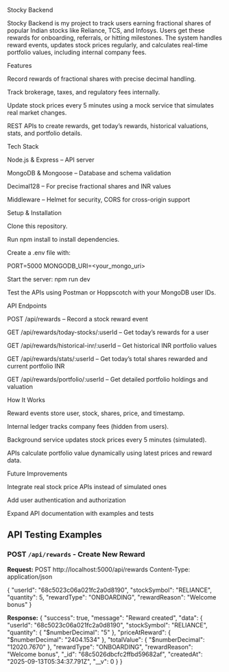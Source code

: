 Stocky Backend

Stocky Backend is my project to track users earning fractional shares of popular Indian stocks like Reliance, TCS, and Infosys. Users get these rewards for onboarding, referrals, or hitting milestones. The system handles reward events, updates stock prices regularly, and calculates real-time portfolio values, including internal company fees.

Features

Record rewards of fractional shares with precise decimal handling.

Track brokerage, taxes, and regulatory fees internally.

Update stock prices every 5 minutes using a mock service that simulates real market changes.

REST APIs to create rewards, get today’s rewards, historical valuations, stats, and portfolio details.

Tech Stack

Node.js & Express – API server

MongoDB & Mongoose – Database and schema validation

Decimal128 – For precise fractional shares and INR values

Middleware – Helmet for security, CORS for cross-origin support

Setup & Installation

Clone this repository.

Run npm install to install dependencies.

Create a .env file with:

PORT=5000
MONGODB_URI=<your_mongo_uri>


Start the server: npm run dev

Test the APIs using Postman or Hoppscotch with your MongoDB user IDs.

API Endpoints

POST /api/rewards – Record a stock reward event

GET /api/rewards/today-stocks/:userId – Get today’s rewards for a user

GET /api/rewards/historical-inr/:userId – Get historical INR portfolio values

GET /api/rewards/stats/:userId – Get today’s total shares rewarded and current portfolio INR

GET /api/rewards/portfolio/:userId – Get detailed portfolio holdings and valuation

How It Works

Reward events store user, stock, shares, price, and timestamp.

Internal ledger tracks company fees (hidden from users).

Background service updates stock prices every 5 minutes (simulated).

APIs calculate portfolio value dynamically using latest prices and reward data.

Future Improvements

Integrate real stock price APIs instead of simulated ones

Add user authentication and authorization

Expand API documentation with examples and tests


## API Testing Examples

### POST `/api/rewards` - Create New Reward

**Request:**
POST http://localhost:5000/api/rewards
Content-Type: application/json

{
"userId": "68c5023c06a021fc2a0d8190",
"stockSymbol": "RELIANCE",
"quantity": 5,
"rewardType": "ONBOARDING",
"rewardReason": "Welcome bonus"
}


**Response:**
{
"success": true,
"message": "Reward created",
"data": {
"userId": "68c5023c06a021fc2a0d8190",
"stockSymbol": "RELIANCE",
"quantity": {
"$numberDecimal": "5"
},
"priceAtReward": {
"$numberDecimal": "2404.1534"
},
"totalValue": {
"$numberDecimal": "12020.7670"
},
"rewardType": "ONBOARDING",
"rewardReason": "Welcome bonus",
"_id": "68c5026dbcfc2ffbd59682af",
"createdAt": "2025-09-13T05:34:37.791Z",
"__v": 0
}
}



